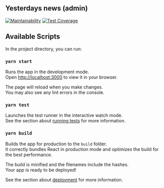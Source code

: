 ## Yesterdays news (admin)

[![Maintainability](https://api.codeclimate.com/v1/badges/a5a4d168f1fd6b04713d/maintainability)](https://codeclimate.com/github/CraftAcademy/yesterdays_news_admin/maintainability)
[![Test Coverage](https://api.codeclimate.com/v1/badges/a5a4d168f1fd6b04713d/test_coverage)](https://codeclimate.com/github/CraftAcademy/yesterdays_news_admin/test_coverage)

## Available Scripts

In the project directory, you can run:

### `yarn start`

Runs the app in the development mode.\
Open [http://localhost:3000](http://localhost:3000) to view it in your browser.

The page will reload when you make changes.\
You may also see any lint errors in the console.

### `yarn test`

Launches the test runner in the interactive watch mode.\
See the section about [running tests](https://facebook.github.io/create-react-app/docs/running-tests) for more information.

### `yarn build`

Builds the app for production to the `build` folder.\
It correctly bundles React in production mode and optimizes the build for the best performance.

The build is minified and the filenames include the hashes.\
Your app is ready to be deployed!

See the section about [deployment](https://facebook.github.io/create-react-app/docs/deployment) for more information.
